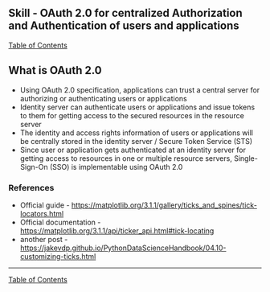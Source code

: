 ## Skill - OAuth 2.0 for centralized Authorization and Authentication of users and applications

[Table of Contents](https://nagasudhir.blogspot.com/2020/04/taming-python-table-of-contents.html)

## What is OAuth 2.0
- Using OAuth 2.0 specification, applications can trust a central server for authorizing or authenticating users or applications 
- Identity server can authenticate users or applications and issue tokens to them for getting access to the secured resources in the resource server
- The identity and access rights information of users or applications will be centrally stored in the identity server / Secure Token Service (STS)
- Since user or application gets authenticated at an identity server for getting access to resources in one or multiple resource servers, Single-Sign-On (SSO) is implementable using OAuth 2.0

### References
* Official guide - https://matplotlib.org/3.1.1/gallery/ticks_and_spines/tick-locators.html
* Official documentation - https://matplotlib.org/3.1.1/api/ticker_api.html#tick-locating
* another post - https://jakevdp.github.io/PythonDataScienceHandbook/04.10-customizing-ticks.html

<hr/>

[Table of Contents](https://nagasudhir.blogspot.com/2020/04/taming-python-table-of-contents.html)



<!--stackedit_data:
eyJoaXN0b3J5IjpbLTU1NzI2ODgyN119
-->